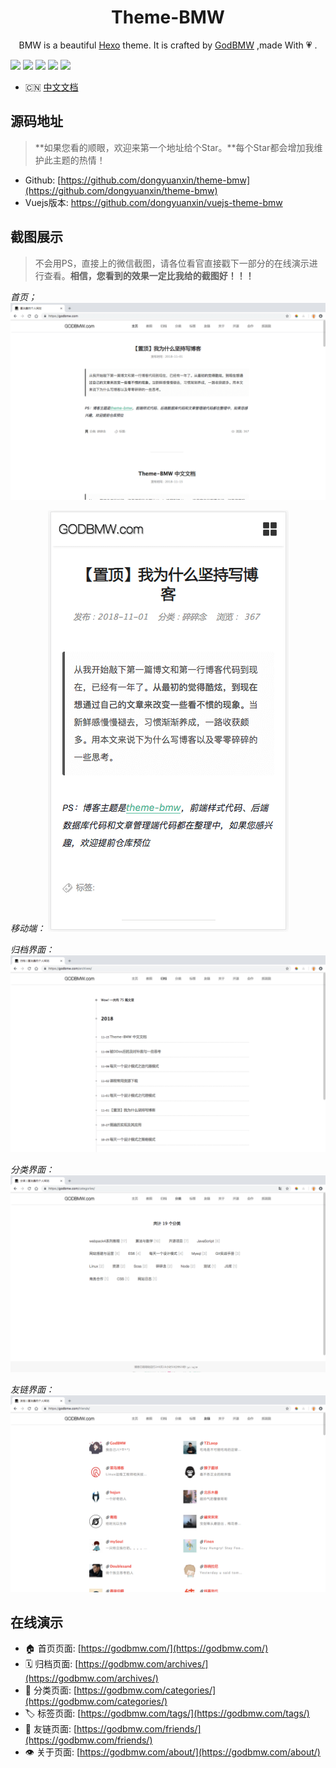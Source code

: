 <h1 align="center">Theme-BMW</h1>

<p align="center">BMW is a beautiful <a href="http://hexo.io">Hexo</a> theme. It is crafted by <a href="https://godbmw.com/">GodBMW</a> ,made With 💗 .</p>

[![](https://img.shields.io/badge/made_with-love-orange.svg)](https://godbmw.com/)
[![](https://img.shields.io/badge/build-passing-green.svg)](https://godbmw.com/)
[![](https://img.shields.io/badge/release-v3.0.0-blue.svg)](https://godbmw.com/)
[![](https://img.shields.io/badge/hexo->=3.0-blue.svg)](https://godbmw.com/)
[![](https://img.shields.io/badge/license-MIT-blue.svg)](https://godbmw.com/)


- 🇨🇳 [中文文档](https://godbmw.com/passages/2018-11-15-theme-bmw-docs-zh/)

## 源码地址

> **如果您看的顺眼，欢迎来第一个地址给个Star。**每个Star都会增加我维护此主题的热情！

- Github: [https://github.com/dongyuanxin/theme-bmw](https://github.com/dongyuanxin/theme-bmw)
- Vuejs版本: https://github.com/dongyuanxin/vuejs-theme-bmw

## 截图展示

> 不会用PS，直接上的微信截图，请各位看官直接戳下一部分的在线演示进行查看。**相信，您看到的效果一定比我给的截图好！！！**

*首页；*
![首页](./docs/1.png)

*移动端：*
![移动端首页](./docs/2.png)

*归档界面：*
![归档界面](./docs/5.png)

*分类界面：*
![分类界面](./docs/4.png)

*友链界面：*
![友链界面](./docs/3.png)


## 在线演示

- 🏠 首页页面: [https://godbmw.com/](https://godbmw.com/)
- 🗓️ 归档页面: [https://godbmw.com/archives/](https://godbmw.com/archives/)
- 🔖 分类页面: [https://godbmw.com/categories/](https://godbmw.com/categories/)
- 🏷️ 标签页面: [https://godbmw.com/tags/](https://godbmw.com/tags/)
- 💏 友链页面: [https://godbmw.com/friends/](https://godbmw.com/friends/)
- 👁️ 关于页面: [https://godbmw.com/about/](https://godbmw.com/about/)
